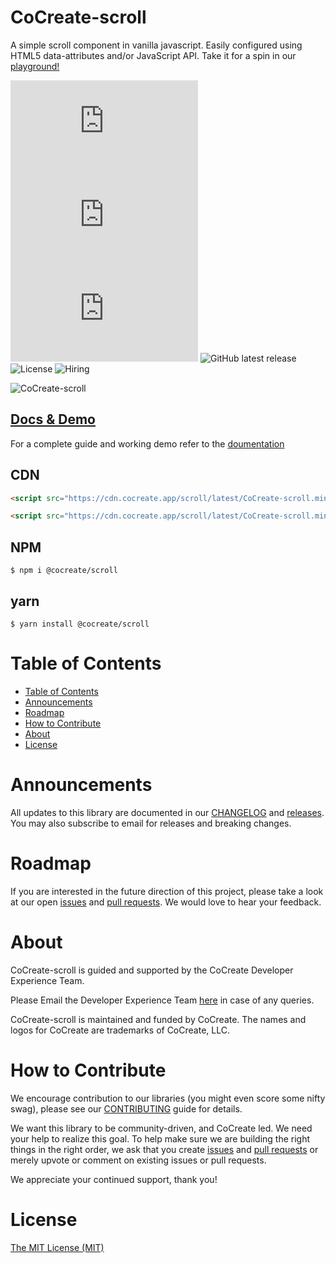 # CoCreate-scroll

A simple scroll component in vanilla javascript. Easily configured using HTML5 data-attributes and/or JavaScript API. Take it for a spin in our [playground!](https://cocreate.app/docs/scroll)

![minified](https://img.badgesize.io/https://cdn.cocreate.app/scroll/latest/CoCreate-scroll.min.js?style=flat-square&label=minified&color=orange)
![gzip](https://img.badgesize.io/https://cdn.cocreate.app/scroll/latest/CoCreate-scroll.min.js?compression=gzip&style=flat-square&label=gzip&color=yellow)
![brotli](https://img.badgesize.io/https://cdn.cocreate.app/scroll/latest/CoCreate-scroll.min.js?compression=brotli&style=flat-square&label=brotli)
![GitHub latest release](https://img.shields.io/github/v/release/CoCreate-app/CoCreate-scroll?style=flat-square)
![License](https://img.shields.io/github/license/CoCreate-app/CoCreate-scroll?style=flat-square)
![Hiring](https://img.shields.io/static/v1?style=flat-square&label=&message=Hiring&color=blueviolet)

![CoCreate-scroll](https://cdn.cocreate.app/docs/CoCreate-scroll.gif)

## [Docs & Demo](https://cocreate.app/docs/scroll)

For a complete guide and working demo refer to the [doumentation](https://cocreate.app/docs/scroll)

## CDN

```html
<script src="https://cdn.cocreate.app/scroll/latest/CoCreate-scroll.min.js"></script>
```

```html
<script src="https://cdn.cocreate.app/scroll/latest/CoCreate-scroll.min.css"></script>
```

## NPM

```shell
$ npm i @cocreate/scroll
```

## yarn

```shell
$ yarn install @cocreate/scroll
```

# Table of Contents

- [Table of Contents](#table-of-contents)
- [Announcements](#announcements)
- [Roadmap](#roadmap)
- [How to Contribute](#how-to-contribute)
- [About](#about)
- [License](#license)

<a name="announcements"></a>

# Announcements

All updates to this library are documented in our [CHANGELOG](https://github.com/CoCreate-app/CoCreate-scroll/blob/master/CHANGELOG.md) and [releases](https://github.com/CoCreate-app/CoCreate-scroll/releases). You may also subscribe to email for releases and breaking changes.

<a name="roadmap"></a>

# Roadmap

If you are interested in the future direction of this project, please take a look at our open [issues](https://github.com/CoCreate-app/CoCreate-scroll/issues) and [pull requests](https://github.com/CoCreate-app/CoCreate-scroll/pulls). We would love to hear your feedback.

<a name="about"></a>

# About

CoCreate-scroll is guided and supported by the CoCreate Developer Experience Team.

Please Email the Developer Experience Team [here](mailto:develop@cocreate.app) in case of any queries.

CoCreate-scroll is maintained and funded by CoCreate. The names and logos for CoCreate are trademarks of CoCreate, LLC.

<a name="contribute"></a>

# How to Contribute

We encourage contribution to our libraries (you might even score some nifty swag), please see our [CONTRIBUTING](https://github.com/CoCreate-app/CoCreate-scroll/blob/master/CONTRIBUTING.md) guide for details.

We want this library to be community-driven, and CoCreate led. We need your help to realize this goal. To help make sure we are building the right things in the right order, we ask that you create [issues](https://github.com/CoCreate-app/CoCreate-scroll/issues) and [pull requests](https://github.com/CoCreate-app/CoCreate-scroll/pulls) or merely upvote or comment on existing issues or pull requests.

We appreciate your continued support, thank you!

# License

[The MIT License (MIT)](https://github.com/CoCreate-app/CoCreate-scroll/blob/master/LICENSE)
